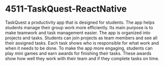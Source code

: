 # 4511-TaskQuest-ReactNative
TaskQuest a productivity app that is designed for students. The app helps students manage their group work more efficiently. Its main purpose is to make teamwork and task management easier.
The app is organized into projects and tasks. Students can join projects as team members and see all their assigned tasks. Each task shows who is responsible for what work and when it needs to be done.
To make the app more engaging, students can play mini games and earn awards for finishing their tasks. These awards show how well they work with their team and if they complete tasks on time.
